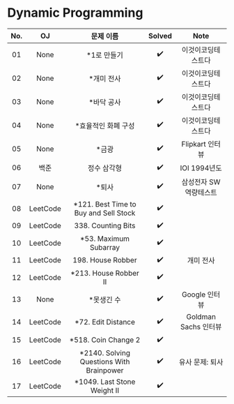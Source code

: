 # Dynamic Programming


|          No.          |        OJ        |        문제 이름         |        Solved         |     Note   |
| :-----: |  :--------: |:---------------------: | :-----: |:-----: |
| 01 | None | *1로 만들기 | ✔️ | 이것이코딩테스트다 |
| 02 | None | *개미 전사 | ✔️ | 이것이코딩테스트다 |
| 03 | None | *바닥 공사 | ✔️ | 이것이코딩테스트다 |
| 04 | None | *효율적인 화폐 구성 | ✔️ | 이것이코딩테스트다 |
| 05 | None | *금광 | ✔️ | Flipkart 인터뷰 |
| 06 | 백준 | 정수 삼각형 | ✔️ | IOI 1994년도 |
| 07 | None | *퇴사 | ✔️ | 삼성전자 SW 역량테스트 |
| 08 | LeetCode | *121. Best Time to Buy and Sell Stock | ✔️ |  |
| 09 | LeetCode | 338. Counting Bits | ✔️ |  |
| 10 | LeetCode | *53. Maximum Subarray | ✔️ |  |
| 11 | LeetCode | 198. House Robber | ✔️ | 개미 전사 |
| 12 | LeetCode | *213. House Robber II | ✔️ |  |
| 13 | None | *못생긴 수 | ✔️ | Google 인터뷰 |
| 14 | LeetCode | *72. Edit Distance | ✔️ | Goldman Sachs 인터뷰 |
| 15 | LeetCode | *518. Coin Change 2 | ✔️ | |
| 16 | LeetCode | *2140. Solving Questions With Brainpower | ✔️ | 유사 문제: 퇴사 |
| 17 | LeetCode | *1049. Last Stone Weight II | ✔️ | |
